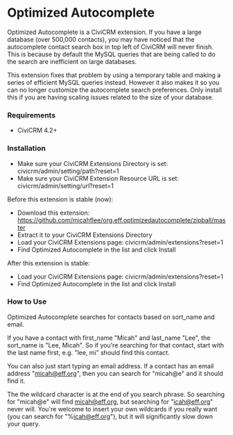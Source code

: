 # Optimized Autocomplete

Optimized Autocomplete is a CiviCRM extension. If you have a large database (over 500,000 contacts), you may have noticed that the autocomplete contact search box in top left of CiviCRM will never finish. This is because by default the MySQL queries that are being called to do the search are inefficient on large databases.

This extension fixes that problem by using a temporary table and making a series of efficient MySQL queries instead. However it also makes it so you can no longer customize the autocomplete search preferences. Only install this if you are having scaling issues related to the size of your database.

### Requirements

* CiviCRM 4.2+

### Installation

* Make sure your CiviCRM Extensions Directory is set: civicrm/admin/setting/path?reset=1
* Make sure your CiviCRM Extension Resource URL is set: civicrm/admin/setting/url?reset=1

Before this extension is stable (now):

* Download this extension: https://github.com/micahflee/org.eff.optimizedautocomplete/zipball/master
* Extract it to your CiviCRM Extensions Directory
* Load your CiviCRM Extensions page: civicrm/admin/extensions?reset=1
* Find Optimized Autocomplete in the list and click Install

After this extension is stable:

* Load your CiviCRM Extensions page: civicrm/admin/extensions?reset=1
* Find Optimized Autocomplete in the list and click Install

### How to Use

Optimized Autocomplete searches for contacts based on sort\_name and email.

If you have a contact with first\_name "Micah" and last\_name "Lee", the sort\_name is "Lee, Micah". So if you're searching for that contact, start with the last name first, e.g. "lee, mi" should find this contact. 

You can also just start typing an email address. If a contact has an email address "micah@eff.org", then you can search for "micah@e" and it should find it.

The the wildcard character is at the end of you search phrase. So searching for "micah@e" will find micah@eff.org, but searching for "icah@eff.org" never will. You're welcome to insert your own wildcards if you really want (you can search for "%icah@eff.org"), but it will significantly slow down your query.

